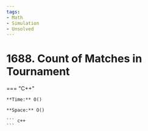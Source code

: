 ```yaml
---
tags:
- Math
- Simulation
- Unsolved
---
```



# 1688. Count of Matches in Tournament

=== "C++"

    **Time:** O()

    **Space:** O()

    ``` c++
    ```